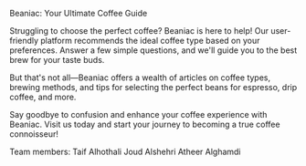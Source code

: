 Beaniac: Your Ultimate Coffee Guide

Struggling to choose the perfect coffee? Beaniac is here to help! Our user-friendly platform recommends the ideal coffee type based on your preferences. Answer a few simple questions, and we'll guide you to the best brew for your taste buds.

But that's not all—Beaniac offers a wealth of articles on coffee types, brewing methods, and tips for selecting the perfect beans for espresso, drip coffee, and more.

Say goodbye to confusion and enhance your coffee experience with Beaniac. Visit us today and start your journey to becoming a true coffee connoisseur!

Team members:
Taif Alhothali
Joud Alshehri
Atheer Alghamdi
